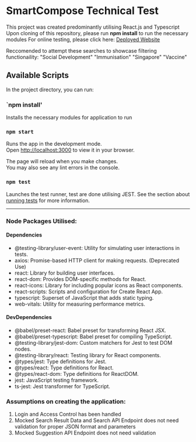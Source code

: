 # SmartCompose Technical Test

This project was created predominantly utilising React.js and Typescript
Upon cloning of this repository, please run **npm install** to run the necessary modules
For online testing, please click here: [Deployed Website](https://smart-compose-tech-test-yeojinrong.vercel.app/)

Reccomended to attempt these searches to showcase filtering functionaility:
"Social Development"
"Immunisation"
"Singapore" 
"Vaccine"

## Available Scripts

In the project directory, you can run:
### `npm install'
Installs the necessary modules for application to run

### `npm start`

Runs the app in the development mode.\
Open [http://localhost:3000](http://localhost:3000) to view it in your browser.

The page will reload when you make changes.\
You may also see any lint errors in the console.

### `npm test`

Launches the test runner, test are done utilising JEST.
See the section about [running tests](https://facebook.github.io/create-react-app/docs/running-tests) for more information.

------------------------------------------------
### Node Packages Utilised:
#### Dependencies
- @testing-library/user-event: Utility for simulating user interactions in tests.
- axios: Promise-based HTTP client for making requests. (Deprecated Use)
- react: Library for building user interfaces.
- react-dom: Provides DOM-specific methods for React.
- react-icons: Library for including popular icons as React components.
- react-scripts: Scripts and configuration for Create React App.
- typescript: Superset of JavaScript that adds static typing.
- web-vitals: Utility for measuring performance metrics.
#### DevDependencies
- @babel/preset-react: Babel preset for transforming React JSX.
- @babel/preset-typescript: Babel preset for compiling TypeScript.
- @testing-library/jest-dom: Custom matchers for Jest to test DOM nodes.
- @testing-library/react: Testing library for React components.
- @types/jest: Type definitions for Jest.
- @types/react: Type definitions for React.
- @types/react-dom: Type definitions for ReactDOM.
- jest: JavaScript testing framework.
- ts-jest: Jest transformer for TypeScript.


### Assumptions on creating the application:
1) Login and Access Control has been handled
2) Mocked Search Result Data and Search API Endpoint does not need validation for proper JSON format and parameters
3) Mocked Suggestion API Endpoint does not need validation
